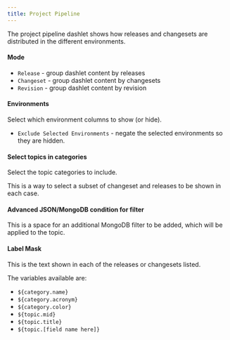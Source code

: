 ```yaml
---
title: Project Pipeline
---
```


The project pipeline dashlet shows how
releases and changesets are distributed in the different
environments.

#### Mode

- `Release` - group dashlet content by releases
- `Changeset` - group dashlet content by changesets
- `Revision` - group dashlet content by revision

#### Environments

Select which environment columns to show (or hide).

- `Exclude Selected Environments` - negate the selected environments
so they are hidden.

#### Select topics in categories

Select the topic categories to include.

This is a way to select a subset of changeset and releases to be shown in each
case.

#### Advanced JSON/MongoDB condition for filter

This is a space for an additional MongoDB filter to be added, which
will be applied to the topic.

#### Label Mask

This is the text shown in each of the releases or changesets listed.

The variables available are:

- `${category.name}`
- `${category.acronym}`
- `${category.color}`
- `${topic.mid}`
- `${topic.title}`
- `${topic.[field name here]}`

